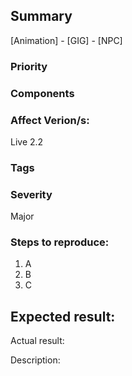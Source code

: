 ## Summary
[Animation] - [GIG] - [NPC]
### Priority
### Components
### Affect Verion/s:
Live 2.2
### Tags
### Severity
Major
### Steps to reproduce:
1. A
2. B
3. C

## Expected result:
Actual result:

Description:
